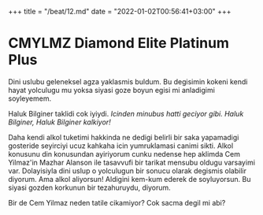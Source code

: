 +++
title = "/beat/12.md"
date = "2022-01-02T00:56:41+03:00"
+++

# CMYLMZ Diamond Elite Platinum Plus

Dini uslubu geleneksel agza yaklasmis buldum. Bu degisimin kokeni kendi hayat
yolculugu mu yoksa siyasi goze boyun egisi mi anladigimi soyleyemem.

Haluk Bilginer taklidi cok iyiydi.
_Icinden minubus hatti geciyor gibi. Haluk Bilginer, Haluk Bilginer kalkiyor!_

Daha kendi alkol tuketimi hakkinda ne dedigi belirli bir saka yapamadigi
gosteride seyirciyi ucuz kahkaha icin yumruklamasi canimi sikti. Alkol konusunu
din konusundan ayiriyorum cunku nedense hep aklimda Cem Yilmaz'in Mazhar
Alanson ile tasavvufi bir tarikat mensubu oldugu varsayimi var. Dolayisiyla
dini uslup o yolculugun bir sonucu olarak degismis olabilir diyorum. Ama alkol
aliyorsun! Aldigini kem-kum ederek de soyluyorsun. Bu siyasi gozden korkunun
bir tezahuruydu, diyorum.

Bir de Cem Yilmaz neden tatile cikamiyor? Cok sacma degil mi abi?
